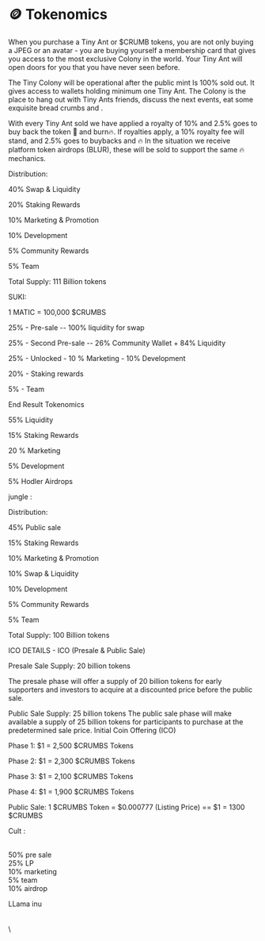 # 🪙 Tokenomics

When you purchase a Tiny Ant or $CRUMB tokens, you are not only buying a JPEG or an avatar - you are buying yourself a membership card that gives you access to the most exclusive Colony in the world. Your Tiny Ant will open doors for you that you have never seen before.

The Tiny Colony will be operational after the public mint Is 100% sold out. It gives access to wallets holding minimum one Tiny Ant. The Colony is the place to hang out with Tiny Ants friends, discuss the next events, eat some exquisite bread crumbs and .

With every Tiny Ant sold we have applied a royalty of 10% and 2.5% goes to buy back the token 🚀 and burn🔥. If royalties apply, a 10% royalty fee will stand, and 2.5% goes to buybacks and 🔥 In the situation we receive platform token airdrops (BLUR), these will be sold to support the same 🔥 mechanics.



Distribution:

40% Swap & Liquidity

20% Staking Rewards

10% Marketing & Promotion

10% Development

5% Community Rewards

5% Team

Total Supply: 111 Billion tokens



SUKI:

1 MATIC = 100,000 $CRUMBS

25% - Pre-sale -- 100% liquidity for swap

25% - Second Pre-sale -- 26% Community Wallet + 84% Liquidity

25% - Unlocked - 10 % Marketing - 10% Development



20% - Staking rewards

5%   - Team



End Result Tokenomics

55% Liquidity

15% Staking Rewards

20 % Marketing&#x20;

5% Development

5% Hodler Airdrops







jungle :

Distribution:

45% Public sale

15% Staking Rewards

10% Marketing & Promotion

10% Swap & Liquidity

10% Development

5% Community Rewards

5% Team

Total Supply: 100 Billion tokens

ICO DETAILS - ICO (Presale & Public Sale)

Presale Sale Supply: 20 billion tokens



The presale phase will offer a supply of 20 billion tokens for early supporters and investors to acquire at a discounted price before the public sale.

Public Sale Supply: 25 billion tokens The public sale phase will make available a supply of 25 billion tokens for participants to purchase at the predetermined sale price. Initial Coin Offering (ICO)

Phase 1: $1 = 2,500 $CRUMBS Tokens&#x20;

Phase 2: $1 = 2,300 $CRUMBS Tokens&#x20;

Phase 3: $1 = 2,100 $CRUMBS Tokens&#x20;

Phase 4: $1 = 1,900 $CRUMBS Tokens

Public Sale: 1 $CRUMBS Token = $0.000777 (Listing Price) == $1 = 1300 $CRUMBS





Cult :

\
50% pre sale\
25% LP\
10% marketing\
5% team\
10% airdrop



LLama inu \
\
\
\
